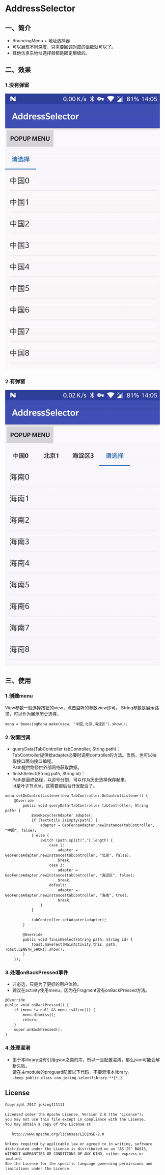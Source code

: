 # AddressSelector

## 一、简介
* BouncingMenu + 地址选择器
* 可以展现不同深度，只需要回调对应的函数就可以了。
* 其他仿京东地址选择器都是固定层级的。

## 二、效果
### 1.没有弹窗
![01](screenshot/01.gif)

### 2.有弹窗
![02](screenshot/02.gif)

## 三、使用
### 1.创建menu
View参数一般选择按钮的view，点击监听的参数view即可。
String参数是展示路径，可以作为展示历史选择。
```
menu = BouncingMenu.make(view, "中国,北京,海淀区").show();
```

### 2.设置回调
* queryData(TabController tabController, String path)：  
  TabController提供给adapter必要时调用controller的方法。当然，也可以抽取接口面向接口编程。  
  Path提供路径供外部网络获取数据。
* finishSelect(String path, String id)：  
  Path是最终路径，以逗号分割，可以作为历史选择保存起来。  
  Id是叶子节点id，这需要跟后台开发配合了。
```
menu.setOnControlListener(new TabController.OnControlListener() {
    @Override
        public void queryData(TabController tabController, String path) {
            BaseRecyclerAdapter adapter;
            if (TextUtils.isEmpty(path)) {
                adapter = GeoFenceAdapter.newInstance(tabController, "中国", false);
            } else {
                switch (path.split(",").length) {
                    case 1:
                        adapter = GeoFenceAdapter.newInstance(tabController, "北京", false);
                        break;
                    case 2:
                        adapter = GeoFenceAdapter.newInstance(tabController, "海淀区", false);
                        break;
                    default:
                        adapter = GeoFenceAdapter.newInstance(tabController, "海南", true);
                        break;
                }
            }
                
            tabController.setAdapter(adapter);
        }

        @Override
        public void finishSelect(String path, String id) {
            Toast.makeText(MainActivity.this, path, Toast.LENGTH_SHORT).show();
        }
    });
```

### 3.处理onBackPressed事件
* 非必选，只是为了更好的用户体验。
* 建议在activity使用menu，因为在Fragment没有onBackPressed方法。
```
@Override
public void onBackPressed() {
    if (menu != null && menu.isAlive()) {
        menu.dismiss();
        return;
    }
    super.onBackPressed();
}
```

### 4.处理混淆
* 由于本library没有引用gson之类的库，所以一旦配置混淆，那么json可能会解析失败。  
请在主module的proguard配置以下代码，不要混淆本library。  
`-keep public class com.joking.selectlibrary.**{*;}`

## License
```
Copyright 2017 joking111111

Licensed under the Apache License, Version 2.0 (the "License");
you may not use this file except in compliance with the License.
You may obtain a copy of the License at

   http://www.apache.org/licenses/LICENSE-2.0

Unless required by applicable law or agreed to in writing, software
distributed under the License is distributed on an "AS IS" BASIS,
WITHOUT WARRANTIES OR CONDITIONS OF ANY KIND, either express or implied.
See the License for the specific language governing permissions and
limitations under the License.
```